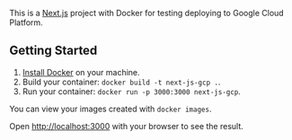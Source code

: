 This is a [Next.js](https://nextjs.org) project with Docker for testing deploying to Google Cloud Platform.

## Getting Started

1. [Install Docker](https://docs.docker.com/get-docker/) on your machine.
1. Build your container: `docker build -t next-js-gcp .`.
1. Run your container: `docker run -p 3000:3000 next-js-gcp`.

You can view your images created with `docker images`.

Open [http://localhost:3000](http://localhost:3000) with your browser to see the result.
